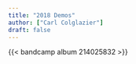```yaml
---
title: "2018 Demos"
author: ["Carl Colglazier"]
draft: false
---
```


{{< bandcamp album 214025832 >}}